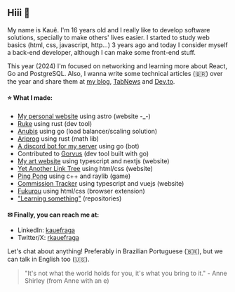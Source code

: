 ## Hiii 👋

My name is Kauê. I'm 16 years old and I really like to develop software solutions, specially to make others' lives easier. I started to study web basics (html, css, javascript, http...) 3 years ago and today I consider myself a back-end developer, although I can make some front-end stuff.

This year (2024) I'm focused on networking and learning more about React, Go and PostgreSQL. Also, I wanna write some technical articles (🇧🇷) over the year and share them at [my blog](https://kauefraga.netlify.app/blog/), [TabNews](https://www.tabnews.com.br/kauefraga) and [Dev.to](https://dev.to/kauefraga).

#### ⭐ What I made:

- [My personal website](https://kauefraga.netlify.app/) using astro (website -_-)
- [Ruke](https://github.com/kauefraga/ruke) using rust (dev tool)
- [Anubis](https://github.com/kauefraga/anubis) using go (load balancer/scaling solution)
- [Ariprog](https://github.com/kauefraga/ariprog) using rust (math lib)
- [A discord bot for my server](https://github.com/kauefraga/lau-discord-bot) using go (bot)
- Contributed to [Gorvus](https://github.com/FelipeMCassiano/gorvus) (dev tool built with go)
- [My art website](https://kauefraga.art) using typescript and nextjs (website)
- [Yet Another Link Tree](https://kauefraga.github.io/yalt/) using html/css (website)
- [Ping Pong](https://github.com/kauefraga/ping-pong) using c++ and raylib (game)
- [Commission Tracker](https://comms-tracker.netlify.app) using typescript and vuejs (website)
- [Fukurou](https://github.com/kauefraga/fukurou) using html/css (browser extension) 
- ["Learning something"](https://github.com/kauefraga?tab=repositories&q=learning) (repositories)

#### ✉ Finally, you can reach me at:

- LinkedIn: [kauefraga](https://linkedin.com/in/kauefraga)
- Twitter/X: [rkauefraga](https://twitter.com/rkauefraga)

Let's chat about anything! Preferably in Brazilian Portuguese (🇧🇷), but we can talk in English too (🇺🇸).

> "It's not what the world holds for you, it's what you bring to it." - Anne Shirley (from Anne with an e)
